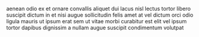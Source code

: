 aenean odio ex et ornare convallis aliquet dui lacus nisl lectus tortor libero
suscipit dictum in et nisi augue sollicitudin felis amet at vel dictum orci
odio ligula mauris ut ipsum erat sem ut vitae morbi curabitur est elit vel
ipsum tortor dapibus dignissim a nullam augue suscipit condimentum volutpat